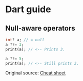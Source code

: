 # Dart guide

## Null-aware operators

```dart
int? a; // = null
a ??= 3;
print(a); // <-- Prints 3.

a ??= 5;
print(a); // <-- Still prints 3.
```


Original source: [Cheat sheet](https://dart.dev/codelabs/dart-cheatsheet)
